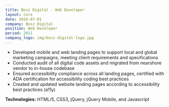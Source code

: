 ```yaml
---
title: Bosz Digital - Web Developer
layout: core
date: 2018-07-01
company: Bosz Digital
position: Web Developer
period: 2011 
company_logo: img/bosz-digital-logo.jpg
---
```


- Developed mobile and web landing pages to support local and global marketing campaigns, meeting client requirements and specifications
- Conducted audit of all digital code assets and migrated from nearshore vendor to in-house codebase
- Ensured accessibility compliance across all landing pages, certified with ADA certification for accessibility coding best practices
- Created and updated website landing pages according to accessibility best practices (a11y)

**Technologies:** HTML/5, CSS3, jQuery, jQuery Mobile, and Javascript
